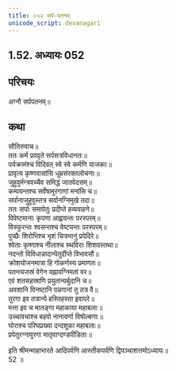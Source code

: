 ```yaml
---
title: ०५२ सर्प-पतनम्
unicode_script: devanagari
---
```


## 1.52. अध्यायः 052

## परिचयः

अग्नौ सर्पपतनम्॥  

## कथा

सौतिरुवाच॥  
ततः कर्म प्रववृते सर्पसत्रविधानतः॥  
पर्यक्रामंश्च विदिवत् स्वे स्वे कर्मणि याजकाः॥  
प्रावृत्य कृष्णवासांसि धूम्रसंरक्तलोचनाः॥  
जुहुवुर्मन्त्रवच्चैव समिद्धं जातवेदसम्॥  
कम्पयन्तश्च सर्वेषामुरगाणां मनांसि च॥  
सर्पानाजुहुवुस्तत्र सर्वानग्निमुखे तदा॥  
ततः सर्पाः समापेतुः प्रदीप्ते हव्यवाहने॥  
विवेष्टमानाः कृपणा आह्वयन्तः परस्परम्॥  
विस्फुरन्तः श्वसन्तश्च वेष्टयन्तः परस्परम्॥  
पुच्छैः शिरोभिश्च भृशं चित्रभानुं प्रपेदिरे॥  
श्वेताः कृष्णाश्च नीलाश्च स्थविराः शिशवस्तथा॥  
नदन्तो विविधान्नादान्पेतुर्दीप्ते विभावसौ॥  
क्रोशयोजनमात्रा हि गोकर्णस्य प्रमाणतः॥  
पतन्त्यजस्रं वेगेन वह्नावग्निमतां वर॥  
एवं शतसहस्राणि प्रयुतान्यर्बुदानि च॥  
अवशानि विनष्टानि पन्नगानां तु तत्र वै॥  
तुरगा इव तत्रान्ये हस्तिहस्ता इवापरे॥  
मत्ता इव च मातङ्गा महाकाया महाबलाः॥  
उच्चावचाश्च बहवो नानावर्णा विषोल्बणाः॥  
घोराश्च परिघप्रख्या दन्दशूका महाबलाः॥  
प्रपेतुरग्नावुरगा मातृवाग्दण्डपीडिताः॥ 

इति श्रीमन्माहाभारते आदिपर्वणि आस्तीकपर्वणि द्विपञ्चाशत्तमोऽध्यायः॥  
52 ॥  

